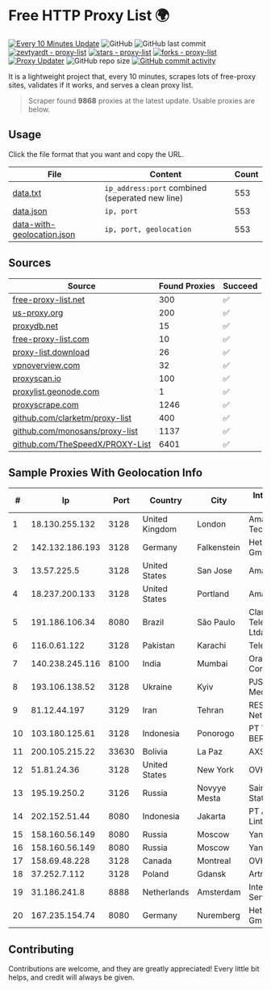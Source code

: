 
# Free HTTP Proxy List 🌍

[![Every 10 Minutes Update](https://github.com/mertguvencli/http-proxy-list/actions/workflows/main.yml/badge.svg?branch=main)](https://github.com/mertguvencli/http-proxy-list/actions/workflows/main.yml)
![GitHub](https://img.shields.io/github/license/mertguvencli/http-proxy-list)
![GitHub last commit](https://img.shields.io/github/last-commit/mertguvencli/http-proxy-list)
[![zevtyardt - proxy-list](https://img.shields.io/static/v1?label=zevtyardt&message=proxy-list&color=blue&logo=github)](https://github.com/zevtyardt/proxy-list "Go to GitHub repo")
[![stars - proxy-list](https://img.shields.io/github/stars/zevtyardt/proxy-list?style=social)](https://github.com/zevtyardt/proxy-list)
[![forks - proxy-list](https://img.shields.io/github/forks/zevtyardt/proxy-list?style=social)](https://github.com/zevtyardt/proxy-list)
[![Proxy Updater](https://github.com/zevtyardt/proxy-list/workflows/Proxy%20Updater/badge.svg)](https://github.com/zevtyardt/proxy-list/actions?query=workflow:"Proxy+Updater")
![GitHub repo size](https://img.shields.io/github/repo-size/zevtyardt/proxy-list)
[![GitHub commit activity](https://img.shields.io/github/commit-activity/m/zevtyardt/proxy-list?logo=commits)](https://github.com/zevtyardt/proxy-list/commits/main)

It is a lightweight project that, every 10 minutes, scrapes lots of free-proxy sites, validates if it works, and serves a clean proxy list.

> Scraper found **9868** proxies at the latest update. Usable proxies are below.

## Usage

Click the file format that you want and copy the URL.

|File|Content|Count|
|----|-------|-----|
|[data.txt](https://raw.githubusercontent.com/mertguvencli/http-proxy-list/main/proxy-list/data.txt)|`ip_address:port` combined (seperated new line)|553|
|[data.json](https://raw.githubusercontent.com/mertguvencli/http-proxy-list/main/proxy-list/data.json)|`ip, port`|553|
|[data-with-geolocation.json](https://raw.githubusercontent.com/mertguvencli/http-proxy-list/main/proxy-list/data-with-geolocation.json)|`ip, port, geolocation`|553|

## Sources

|Source|Found Proxies|Succeed|
|------|-------------|-------|
|[free-proxy-list.net](https://free-proxy-list.net)|300|✅|
|[us-proxy.org](https://www.us-proxy.org)|200|✅|
|[proxydb.net](http://proxydb.net)|15|✅|
|[free-proxy-list.com](https://free-proxy-list.com/?page=&port=&type%5B%5D=http&type%5B%5D=https&up_time=0&search=Search)|10|✅|
|[proxy-list.download](https://www.proxy-list.download/HTTP)|26|✅|
|[vpnoverview.com](https://vpnoverview.com/privacy/anonymous-browsing/free-proxy-servers)|32|✅|
|[proxyscan.io](https://www.proxyscan.io)|100|✅|
|[proxylist.geonode.com](https://proxylist.geonode.com/api/proxy-list?limit=300&page=1&sort_by=lastChecked&sort_type=desc&protocols=http,https)|1|✅|
|[proxyscrape.com](https://api.proxyscrape.com/v2/?request=displayproxies&protocol=http&timeout=10000&country=all&ssl=all&anonymity=all)|1246|✅|
|[github.com/clarketm/proxy-list](https://raw.githubusercontent.com/clarketm/proxy-list/master/proxy-list-raw.txt)|400|✅|
|[github.com/monosans/proxy-list](https://raw.githubusercontent.com/monosans/proxy-list/main/proxies/http.txt)|1137|✅|
|[github.com/TheSpeedX/PROXY-List](https://raw.githubusercontent.com/TheSpeedX/PROXY-List/master/http.txt)|6401|✅|


## Sample Proxies With Geolocation Info

|#|Ip|Port|Country|City|Internet Service Provider|
|-|--|----|-------|----|-------------------------|
|1|18.130.255.132|3128|United Kingdom|London|Amazon Technologies Inc.|
|2|142.132.186.193|3128|Germany|Falkenstein|Hetzner Online GmbH|
|3|13.57.225.5|3128|United States|San Jose|Amazon.com, Inc.|
|4|18.237.200.133|3128|United States|Portland|Amazon.com, Inc.|
|5|191.186.106.34|8080|Brazil|São Paulo|Claro NXT Telecomunicacoes Ltda|
|6|116.0.61.122|3128|Pakistan|Karachi|Telecard|
|7|140.238.245.116|8100|India|Mumbai|Oracle Corporation|
|8|193.106.138.52|3128|Ukraine|Kyiv|PJSC Industrial Media Network|
|9|81.12.44.197|3129|Iran|Tehran|RESPINA Networks|
|10|103.180.125.61|3128|Indonesia|Ponorogo|PT TOKO MIRING BERJAYA|
|11|200.105.215.22|33630|Bolivia|La Paz|AXS Bolivia S. A.|
|12|51.81.24.36|3128|United States|New York|OVH US LLC|
|13|195.19.250.2|3126|Russia|Novyye Mesta|Saint Petersburg State University|
|14|202.152.51.44|8080|Indonesia|Jakarta|PT Aplikanusa Lintasarta|
|15|158.160.56.149|8080|Russia|Moscow|Yandex.Cloud LLC|
|16|158.160.56.149|8080|Russia|Moscow|Yandex.Cloud LLC|
|17|158.69.48.228|3128|Canada|Montreal|OVH SAS|
|18|37.252.7.112|3128|Poland|Gdansk|Artnet Sp. z o.o.|
|19|31.186.241.8|8888|Netherlands|Amsterdam|InterNAP Network Services|
|20|167.235.154.74|8080|Germany|Nuremberg|Hetzner Online GmbH|



## Contributing

Contributions are welcome, and they are greatly appreciated! Every
little bit helps, and credit will always be given.

